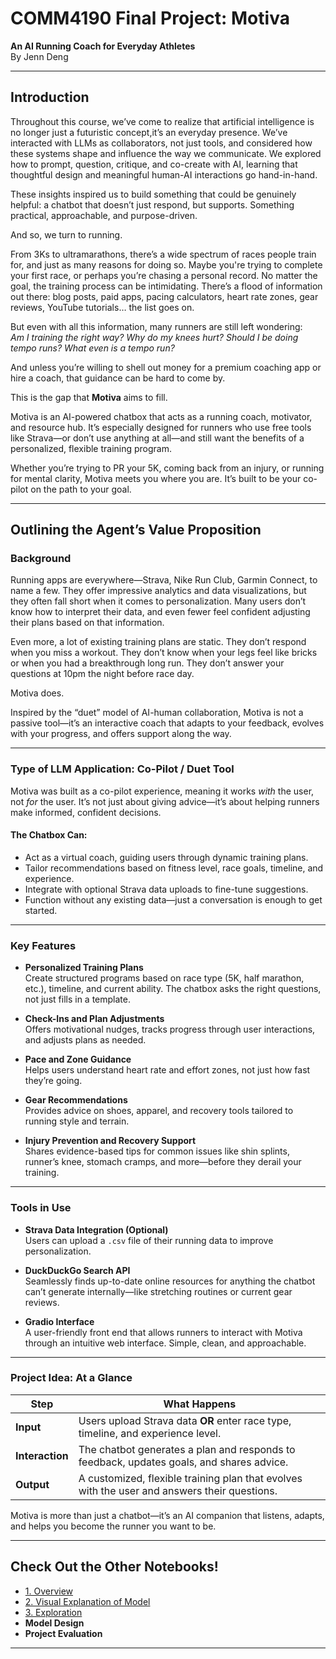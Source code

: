 # COMM4190 Final Project: Motiva  
**An AI Running Coach for Everyday Athletes**  
By Jenn Deng

---

## Introduction

Throughout this course, we’ve come to realize that artificial intelligence is no longer just a futuristic concept,it’s an everyday presence. We’ve interacted with LLMs as collaborators, not just tools, and considered how these systems shape and influence the way we communicate. We explored how to prompt, question, critique, and co-create with AI, learning that thoughtful design and meaningful human-AI interactions go hand-in-hand.

These insights inspired us to build something that could be genuinely helpful: a chatbot that doesn’t just respond, but supports. Something practical, approachable, and purpose-driven.

And so, we turn to running.

From 3Ks to ultramarathons, there’s a wide spectrum of races people train for, and just as many reasons for doing so. Maybe you're trying to complete your first race, or perhaps you’re chasing a personal record. No matter the goal, the training process can be intimidating. There’s a flood of information out there: blog posts, paid apps, pacing calculators, heart rate zones, gear reviews, YouTube tutorials… the list goes on.

But even with all this information, many runners are still left wondering:  
*Am I training the right way? Why do my knees hurt? Should I be doing tempo runs? What even is a tempo run?*

And unless you’re willing to shell out money for a premium coaching app or hire a coach, that guidance can be hard to come by.

This is the gap that **Motiva** aims to fill.

Motiva is an AI-powered chatbox that acts as a running coach, motivator, and resource hub. It’s especially designed for runners who use free tools like Strava—or don’t use anything at all—and still want the benefits of a personalized, flexible training program.

Whether you’re trying to PR your 5K, coming back from an injury, or running for mental clarity, Motiva meets you where you are. It’s built to be your co-pilot on the path to your goal.

---

## Outlining the Agent’s Value Proposition

### Background

Running apps are everywhere—Strava, Nike Run Club, Garmin Connect, to name a few. They offer impressive analytics and data visualizations, but they often fall short when it comes to personalization. Many users don’t know how to interpret their data, and even fewer feel confident adjusting their plans based on that information.

Even more, a lot of existing training plans are static. They don’t respond when you miss a workout. They don’t know when your legs feel like bricks or when you had a breakthrough long run. They don’t answer your questions at 10pm the night before race day.

Motiva does.

Inspired by the “duet” model of AI-human collaboration, Motiva is not a passive tool—it’s an interactive coach that adapts to your feedback, evolves with your progress, and offers support along the way.

---

### Type of LLM Application: Co-Pilot / Duet Tool

Motiva was built as a co-pilot experience, meaning it works *with* the user, not *for* the user. It’s not just about giving advice—it’s about helping runners make informed, confident decisions.

#### The Chatbox Can:
- Act as a virtual coach, guiding users through dynamic training plans.
- Tailor recommendations based on fitness level, race goals, timeline, and experience.
- Integrate with optional Strava data uploads to fine-tune suggestions.
- Function without any existing data—just a conversation is enough to get started.

---

### Key Features

- **Personalized Training Plans**  
  Create structured programs based on race type (5K, half marathon, etc.), timeline, and current ability. The chatbox asks the right questions, not just fills in a template.

- **Check-Ins and Plan Adjustments**  
  Offers motivational nudges, tracks progress through user interactions, and adjusts plans as needed.

- **Pace and Zone Guidance**  
  Helps users understand heart rate and effort zones, not just how fast they’re going.

- **Gear Recommendations**  
  Provides advice on shoes, apparel, and recovery tools tailored to running style and terrain.

- **Injury Prevention and Recovery Support**  
  Shares evidence-based tips for common issues like shin splints, runner’s knee, stomach cramps, and more—before they derail your training.

---

### Tools in Use

- **Strava Data Integration (Optional)**  
  Users can upload a `.csv` file of their running data to improve personalization.

- **DuckDuckGo Search API**  
  Seamlessly finds up-to-date online resources for anything the chatbot can’t generate internally—like stretching routines or current gear reviews.

- **Gradio Interface**  
  A user-friendly front end that allows runners to interact with Motiva through an intuitive web interface. Simple, clean, and approachable.

---

### Project Idea: At a Glance

| Step | What Happens |
|------|---------------|
| **Input** | Users upload Strava data **OR** enter race type, timeline, and experience level. |
| **Interaction** | The chatbot generates a plan and responds to feedback, updates goals, and shares advice. |
| **Output** | A customized, flexible training plan that evolves with the user and answers their questions. |

Motiva is more than just a chatbot—it’s an AI companion that listens, adapts, and helps you become the runner you want to be.

---

## Check Out the Other Notebooks!

- [1. Overview](/1_Overview.ipynb)
- [2. Visual Explanation of Model](/2_User_Pathways.ipynb)
- [3. Exploration](/3_Exploration.ipynb)
- **Model Design**
- **Project Evaluation**

---
